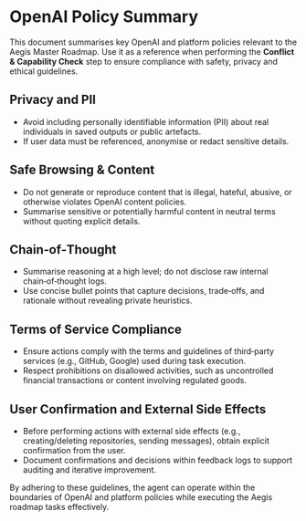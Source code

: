 # OpenAI Policy Summary

This document summarises key OpenAI and platform policies relevant to the Aegis Master Roadmap. Use it as a reference when performing the **Conflict & Capability Check** step to ensure compliance with safety, privacy and ethical guidelines.

## Privacy and PII

- Avoid including personally identifiable information (PII) about real individuals in saved outputs or public artefacts.
- If user data must be referenced, anonymise or redact sensitive details.

## Safe Browsing & Content

- Do not generate or reproduce content that is illegal, hateful, abusive, or otherwise violates OpenAI content policies.
- Summarise sensitive or potentially harmful content in neutral terms without quoting explicit details.

## Chain‑of‑Thought

- Summarise reasoning at a high level; do not disclose raw internal chain‑of‑thought logs.
- Use concise bullet points that capture decisions, trade‑offs, and rationale without revealing private heuristics.

## Terms of Service Compliance

- Ensure actions comply with the terms and guidelines of third‑party services (e.g., GitHub, Google) used during task execution.
- Respect prohibitions on disallowed activities, such as uncontrolled financial transactions or content involving regulated goods.

## User Confirmation and External Side Effects

- Before performing actions with external side effects (e.g., creating/deleting repositories, sending messages), obtain explicit confirmation from the user.
- Document confirmations and decisions within feedback logs to support auditing and iterative improvement.

By adhering to these guidelines, the agent can operate within the boundaries of OpenAI and platform policies while executing the Aegis roadmap tasks effectively.
